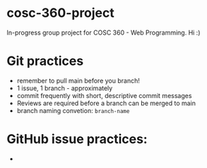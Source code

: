 # cosc-360-project
In-progress group project for COSC 360 - Web Programming. 
Hi :)

# Git practices
- remember to pull main before you branch!
- 1 issue, 1 branch - approximately
- commit frequently with short, descriptive commit messages
- Reviews are required before a branch can be merged to main
- branch naming convetion: `branch-name`

# GitHub issue practices:
- 
